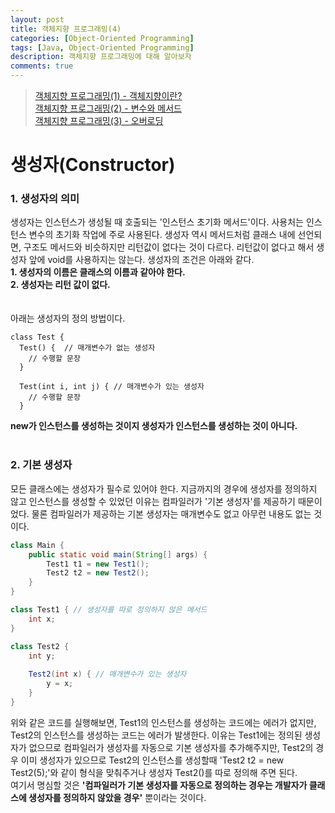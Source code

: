 ```yaml
---
layout: post
title: 객체지향 프로그래밍(4)
categories: [Object-Oriented Programming]
tags: [Java, Object-Oriented Programming]
description: 객체지향 프로그래밍에 대해 알아보자
comments: true
---
```


> [객체지향 프로그래밍(1) - 객체지향이란?](https://keencho.github.io/object-oriented%20programming/2019/03/31/java-%EA%B0%9D%EC%B2%B4%EC%A7%80%ED%96%A51.html)  
> [객체지향 프로그래밍(2) - 변수와 메서드](https://keencho.github.io/object-oriented%20programming/2019/04/02/java-%EA%B0%9D%EC%B2%B4%EC%A7%80%ED%96%A52.html)  
> [객체지향 프로그래밍(3) - 오버로딩](https://keencho.github.io/object-oriented%20programming/2019/04/05/java-%EA%B0%9D%EC%B2%B4%EC%A7%80%ED%96%A53.html)  

# **생성자(Constructor)**  
### 1. 생성자의 의미  
생성자는 인스턴스가 생성될 때 호출되는 '인스턴스 초기화 메서드'이다. 사용처는 인스턴스 변수의 초기화 작업에 주로 사용된다. 생성자 역시 메서드처럼 클래스 내에 선언되면, 구조도 메서드와 비슷하지만 리턴값이 없다는 것이 다르다. 리턴값이 없다고 해서 생성자 앞에 void를 사용하지는 않는다. 생성자의 조건은 아래와 같다.  
**1. 생성자의 이름은 클래스의 이름과 같아야 한다.**  
**2. 생성자는 리턴 값이 없다.**  
<br>  
아래는 생성자의 정의 방법이다.  
~~~
class Test {
  Test() {  // 매개변수가 없는 생성자
    // 수행할 문장
  }
  
  Test(int i, int j) { // 매개변수가 있는 생성자
    // 수행할 문장
  }
~~~  
**new가 인스턴스를 생성하는 것이지 생성자가 인스턴스를 생성하는 것이 아니다.**  
<br>  
### 2. 기본 생성자  
모든 클래스에는 생성자가 필수로 있어야 한다. 지금까지의 경우에 생성자를 정의하지 않고 인스턴스를 생성할 수 있었던 이유는 컴파일러가 '기본 생성자'를 제공하기 때문이었다. 물론 컴파일러가 제공하는 기본 생성자는 매개변수도 없고 아무런 내용도 없는 것이다.  
~~~java
class Main {
	public static void main(String[] args) {
		Test1 t1 = new Test1();
		Test2 t2 = new Test2();
	}
}

class Test1 { // 생성자를 따로 정의하지 않은 메서드
	int x;
}

class Test2 {
	int y;
	
	Test2(int x) { // 매개변수가 있는 생성자
		y = x;
	}
}
~~~  
위와 같은 코드를 실행해보면, Test1의 인스턴스를 생성하는 코드에는 에러가 없지만, Test2의 인스턴스를 생성하는 코드는 에러가 발생한다. 이유는 Test1에는 정의된 생성자가 없으므로 컴파일러가 생성자를 자동으로 기본 생성자를 추가해주지만, Test2의 경우 이미 생성자가 있으므로 Test2의 인스턴스를 생성할때 'Test2 t2 = new Test2(5);'와 같이 형식을 맞춰주거나 생성자 Test2()를  따로 정의해 주면 된다.  
여기서 명심할 것은 **'컴파일러가 기본 생성자를 자동으로 정의하는 경우는 개발자가 클래스에 생성자를 정의하지 않았을 경우'** 뿐이라는 것이다.
